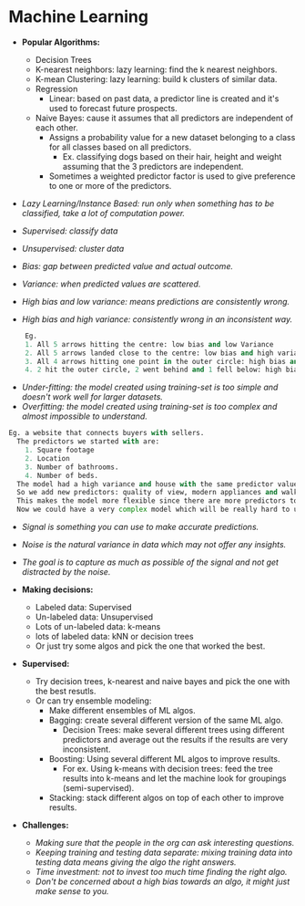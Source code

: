 # Machine Learning

* **Popular Algorithms:**
  * Decision Trees
  * K-nearest neighbors: lazy learning: find the k nearest neighbors.
  * K-mean Clustering: lazy learning: build k clusters of similar data.
  * Regression
    * Linear: based on past data, a predictor line is created and it's used to forecast future prospects.
  * Naive Bayes: cause it assumes that all predictors are independent of each other.
    * Assigns a probability value for a new dataset belonging to a class for all classes based on all predictors.
      * Ex. classifying dogs based on their hair, height and weight assuming that the 3 predictors are independent.
    * Sometimes a weighted predictor factor is used to give preference to one or more of the predictors.

* *Lazy Learning/Instance Based: run only when something has to be classified, take a lot of computation power.*
* *Supervised: classify data*
* *Unsupervised: cluster data*

* *Bias: gap between predicted value and actual outcome.*
* *Variance: when predicted values are scattered.*

* *High bias and low variance: means predictions are consistently wrong.*
* *High bias and high variance: consistently wrong in an inconsistent way.*

```python
    Eg.
    1. All 5 arrows hitting the centre: low bias and low Variance
    2. All 5 arrows landed close to the centre: low bias and high variance.
    3. All 4 arrows hitting one point in the outer circle: high bias and low variance.
    4. 2 hit the outer circle, 2 went behind and 1 fell below: high bias and high variance.
```

* *Under-fitting: the model created using training-set is too simple and doesn't work well for larger datasets.*
* *Overfitting: the model created using training-set is too complex and almost impossible to understand.*

```python
Eg. a website that connects buyers with sellers.
  The predictors we started with are:
    1. Square footage
    2. Location
    3. Number of bathrooms.
    4. Number of beds.
  The model had a high variance and house with the same predictor values have very different prices.
  So we add new predictors: quality of view, modern appliances and walkability.
  This makes the model more flexible since there are more predictors to be considered.
  Now we could have a very complex model which will be really hard to understand.
```

* *Signal is something you can use to make accurate predictions.*
* *Noise is the natural variance in data which may not offer any insights.*
* *The goal is to capture as much as possible of the signal and not get distracted by the noise.*

* **Making decisions:**
  * Labeled data: Supervised
  * Un-labeled data: Unsupervised
  * Lots of un-labeled data: k-means
  * lots of labeled data: kNN or decision trees
  * Or just try some algos and pick the one that worked the best.

* **Supervised:**
  * Try decision trees, k-nearest and naive bayes and pick the one with the best resutls.
  * Or can try ensemble modeling:
    * Make different ensembles of ML algos.
    * Bagging: create several different version of the same ML algo.
      * Decision Trees: make several different trees using different predictors
        and average out the results if the results are very inconsistent.
    * Boosting: Using several different ML algos to improve results.
      * For ex. Using k-means with decision trees: feed the tree results into k-means
        and let the machine look for groupings (semi-supervised).
    * Stacking: stack different algos on top of each other to improve results.

* **Challenges:**
  * *Making sure that the people in the org can ask interesting questions.*
  * *Keeping training and testing data separate: mixing training data into testing data means giving the algo the right answers.*
  * *Time investment: not to invest too much time finding the right algo.*
  * *Don't be concerned about a high bias towards an algo, it might just make sense to you.*
